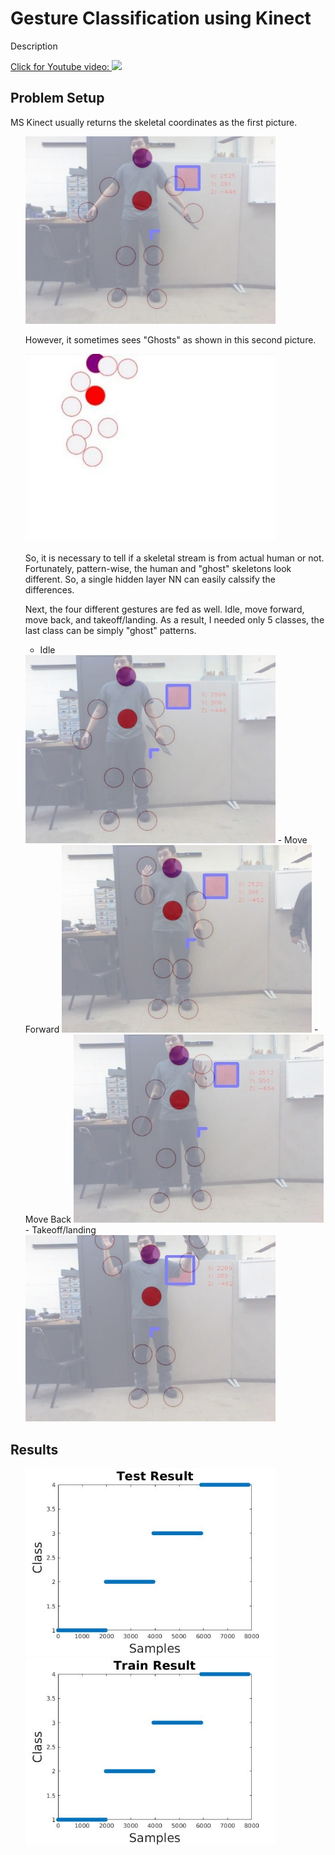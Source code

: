 # Gesture Classification using Kinect

Description <br>


[Click for Youtube video:
<img src="d">](https://www.youtube.com/watch?v=NoJuUvAMqN4)


## Problem Setup

MS Kinect usually returns the skeletal coordinates as the first picture.
<ul>
<img src="https://github.com/ElliotHYLee/GestureClassifier/blob/master/Images/result_human_new.jpg" width="400">

 However, it sometimes sees "Ghosts" as shown in this second picture.

<img src="https://github.com/ElliotHYLee/GestureClassifier/blob/master/Images/ghostSkeleton.JPG" width="400">

So, it is necessary to tell if a skeletal stream is from actual human or not. Fortunately, pattern-wise, the human and "ghost" skeletons look different. So, a single hidden layer NN can easily calssify the differences.<br>

Next, the four different gestures are fed as well. Idle, move forward, move back, and takeoff/landing. As a result, I needed only 5 classes, the last class can be simply "ghost" patterns.

- Idle
<img src="https://github.com/ElliotHYLee/GestureClassifier/blob/master/Images/idel.jpg" width="400">
- Move Forward
<img src="https://github.com/ElliotHYLee/GestureClassifier/blob/master/Images/proceed_gesutre.jpg" width="400">
- Move Back
<img src="https://github.com/ElliotHYLee/GestureClassifier/blob/master/Images/retreat_g.jpg" width="400">
- Takeoff/landing
<img src="https://github.com/ElliotHYLee/GestureClassifier/blob/master/Images/takeoff.JPG" width="400">
</ul>


## Results

<ul>
<img src="https://github.com/ElliotHYLee/GestureClassifier/blob/master/Images/Test.jpg" width="400">
<img src="https://github.com/ElliotHYLee/GestureClassifier/blob/master/Images/Train.jpg" width="400">
</ul>
